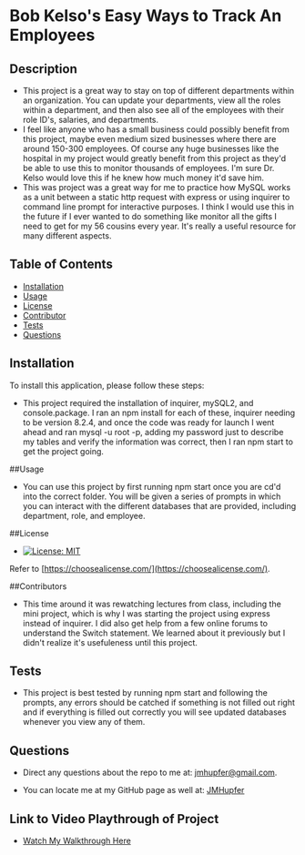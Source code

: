 # Bob Kelso's Easy Ways to Track An Employees

  ## Description

  - This project is a great way to stay on top of different departments within an organization. You can update your departments, view all the roles within a department, and then also see all of the employees with their role ID's, salaries, and departments. 
  - I feel like anyone who has a small business could possibly benefit from this project, maybe even medium sized businesses where there are around 150-300 employees. Of course any huge businesses like the hospital in my project would greatly benefit from this project as they'd be able to use this to monitor thousands of employees. I'm sure Dr. Kelso would love this if he knew how much money it'd save him.
  - This was project was a great way for me to practice how MySQL works as a unit between a static http request with express or using inquirer to command line prompt for interactive purposes. I think I would use this in the future if I ever wanted to do something like monitor all the gifts I need to get for my 56 cousins every year. It's really a useful resource for many different aspects.

  ## Table of Contents

  - [Installation](#installation)
  - [Usage](#usage)
  - [License](#license)
  - [Contributor](#contributors)
  - [Tests](#tests)
  - [Questions](#questions) 

  
  ## Installation
  
  To install this application, please follow these steps:
  
  - This project required the installation of inquirer, mySQL2, and console.package. I ran an npm install for each of these, inquirer needing to be version 8.2.4, and once the code was ready for launch I went ahead and ran mysql -u root -p, adding my password just to describe my tables and verify the information was correct, then I ran npm start to get the project going.
  
  ##Usage
  
  - You can use this project by first running npm start once you are cd'd into the correct folder. You will be given a series of prompts in which you can interact with the different databases that are provided, including department, role, and employee. 
  
  ##License

  - [![License: MIT](https://img.shields.io/badge/License-MIT-yellow.svg)](https://opensource.org/licenses/MIT)

  Refer to [https://choosealicense.com/](https://choosealicense.com/).

  ##Contributors

  - This time around it was rewatching lectures from class, including the mini project, which is why I was starting the project using express instead of inquirer. I did also get help from a few online forums to understand the Switch statement. We learned about it previously but I didn't realize it's usefuleness until this project. 

  ## Tests

  - This project is best tested by running npm start and following the prompts, any errors should be catched if something is not filled out right and if everything is filled out correctly you will see updated databases whenever you view any of them.

  ## Questions

  - Direct any questions about the repo to me at: jmhupfer@gmail.com. 
  
  - You can locate me at my GitHub page as well at: [JMHupfer](https://github.com/JMHupfer/)


  ## Link to Video Playthrough of Project
  
  - <a href="https://drive.google.com/file/d/1px2yDh7LqFRzzpIujHbaNzGIl5GfbNRt/view" target="_blank">Watch My Walkthrough Here</a>
